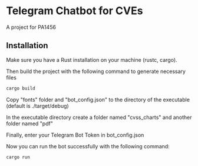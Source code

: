 # Telegram Chatbot for CVEs
A project for PA1456





## Installation

Make sure you have a Rust installation on your machine (rustc, cargo).

Then build the project with the following command to generate necessary files
```bash
cargo build
```

Copy "fonts" folder and "bot_config.json" to the directory of the executable 
(default is ./target/debug)

In the executable directory create a folder named "cvss_charts" and another folder named "pdf"

Finally, enter your Telegram Bot Token in bot_config.json

Now you can run the bot successfully with the following command:
```bash
cargo run
```
